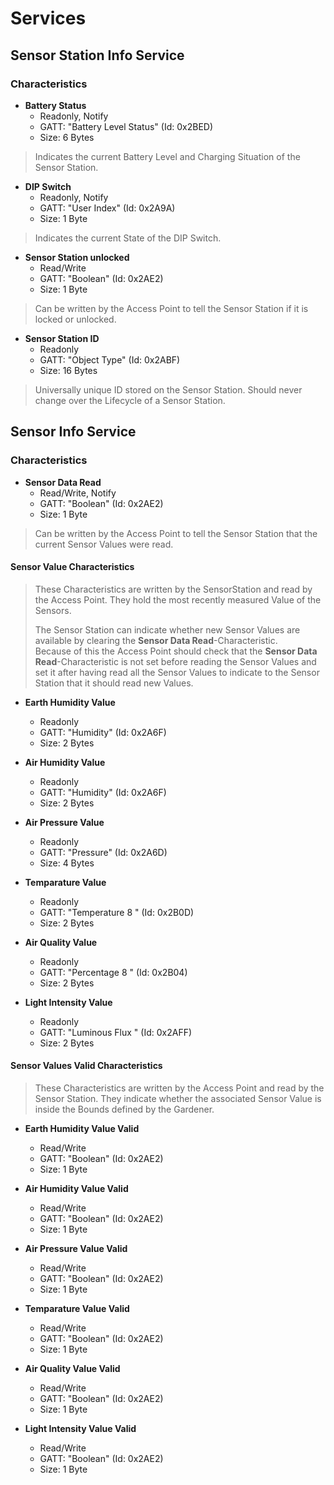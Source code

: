 
# Services

## Sensor Station Info Service

### Characteristics 

- **Battery Status**
    - Readonly, Notify
    - GATT: "Battery Level Status" (Id: 0x2BED)
    - Size: 6 Bytes

> Indicates the current Battery Level and Charging Situation of the Sensor Station.

- **DIP Switch**
    - Readonly, Notify
    - GATT: "User Index" (Id: 0x2A9A)
    - Size: 1 Byte

> Indicates the current State of the DIP Switch.

- **Sensor Station unlocked**
    - Read/Write
    - GATT: "Boolean" (Id: 0x2AE2)
    - Size: 1 Byte

> Can be written by the Access Point to tell the Sensor Station 
> if it is locked or unlocked.

- **Sensor Station ID**
    - Readonly
    - GATT: "Object Type" (Id: 0x2ABF)
    - Size: 16 Bytes

> Universally unique ID stored on the Sensor Station.
> Should never change over the Lifecycle of a Sensor Station. 

## Sensor Info Service

### Characteristics

- **Sensor Data Read**
    - Read/Write, Notify
    - GATT: "Boolean" (Id: 0x2AE2)
    - Size: 1 Byte

> Can be written by the Access Point to tell the Sensor Station 
> that the current Sensor Values were read.

#### Sensor Value Characteristics

> These Characteristics are written by the SensorStation and read by the Access Point. 
> They hold the most recently measured Value of the Sensors.
>
> The Sensor Station can indicate whether new Sensor Values are available by clearing the **Sensor Data Read**-Characteristic.  
> Because of this the Access Point should check that the **Sensor Data Read**-Characteristic is not set before reading the Sensor 
> Values and set it after having read all the Sensor Values to indicate to the Sensor Station that it should read new Values.

- **Earth Humidity Value**
    - Readonly
    - GATT: "Humidity" (Id: 0x2A6F)
    - Size: 2 Bytes

- **Air Humidity Value**
    - Readonly
    - GATT: "Humidity" (Id: 0x2A6F)
    - Size: 2 Bytes

- **Air Pressure Value**
    - Readonly
    - GATT: "Pressure" (Id: 0x2A6D)
    - Size: 4 Bytes

- **Temparature Value**
    - Readonly
    - GATT: "Temperature 8 " (Id: 0x2B0D)
    - Size: 2 Bytes

- **Air Quality Value**
    - Readonly
    - GATT: "Percentage 8 " (Id: 0x2B04)
    - Size: 2 Bytes

- **Light Intensity Value**
    - Readonly
    - GATT: "Luminous Flux " (Id: 0x2AFF)
    - Size: 2 Bytes

#### Sensor Values Valid Characteristics

> These Characteristics are written by the Access Point and read by the Sensor Station.
> They indicate whether the associated Sensor Value is inside the Bounds defined by the Gardener.

- **Earth Humidity Value Valid**
    - Read/Write
    - GATT: "Boolean" (Id: 0x2AE2)
    - Size: 1 Byte

- **Air Humidity Value Valid**
    - Read/Write
    - GATT: "Boolean" (Id: 0x2AE2)
    - Size: 1 Byte

- **Air Pressure Value Valid**
    - Read/Write
    - GATT: "Boolean" (Id: 0x2AE2)
    - Size: 1 Byte

- **Temparature Value Valid**
    - Read/Write
    - GATT: "Boolean" (Id: 0x2AE2)
    - Size: 1 Byte

- **Air Quality Value Valid**
    - Read/Write
    - GATT: "Boolean" (Id: 0x2AE2)
    - Size: 1 Byte

- **Light Intensity Value Valid**
    - Read/Write
    - GATT: "Boolean" (Id: 0x2AE2)
    - Size: 1 Byte

